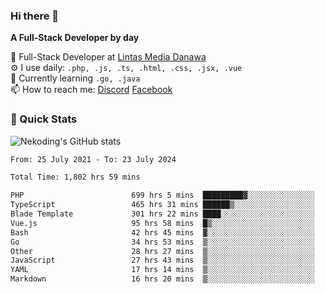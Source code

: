 ### Hi there 👋

**A Full-Stack Developer by day**

🔭 Full-Stack Developer at [Lintas Media Danawa](https://www.lintasmediadanawa.com/)  
⚙️ I use daily: `.php, .js, .ts, .html, .css, .jsx, .vue`  
🌱 Currently learning `.go, .java`  
📫 How to reach me: [Discord](https://discordapp.com/users/984448732999327766)  [Facebook](https://fb.me/tyvandi)  

### 🚀 Quick Stats  

![Nekoding's GitHub stats](https://github-readme-stats.vercel.app/api?username=nekoding&show_icons=true)

<!--START_SECTION:waka-->

```txt
From: 25 July 2021 - To: 23 July 2024

Total Time: 1,802 hrs 59 mins

PHP                        699 hrs 5 mins  █████████▓░░░░░░░░░░░░░░░   38.17 %
TypeScript                 465 hrs 31 mins ██████▒░░░░░░░░░░░░░░░░░░   25.42 %
Blade Template             301 hrs 22 mins ████░░░░░░░░░░░░░░░░░░░░░   16.46 %
Vue.js                     95 hrs 58 mins  █▒░░░░░░░░░░░░░░░░░░░░░░░   05.24 %
Bash                       42 hrs 45 mins  ▓░░░░░░░░░░░░░░░░░░░░░░░░   02.33 %
Go                         34 hrs 53 mins  ▒░░░░░░░░░░░░░░░░░░░░░░░░   01.90 %
Other                      28 hrs 27 mins  ▒░░░░░░░░░░░░░░░░░░░░░░░░   01.55 %
JavaScript                 27 hrs 43 mins  ▒░░░░░░░░░░░░░░░░░░░░░░░░   01.51 %
YAML                       17 hrs 14 mins  ▒░░░░░░░░░░░░░░░░░░░░░░░░   00.94 %
Markdown                   16 hrs 20 mins  ▒░░░░░░░░░░░░░░░░░░░░░░░░   00.89 %
```

<!--END_SECTION:waka-->

<!--
**nekoding/nekoding** is a ✨ _special_ ✨ repository because its `README.md` (this file) appears on your GitHub profile.

Here are some ideas to get you started:

- 🔭 I’m currently working on ...
- 🌱 I’m currently learning ...
- 👯 I’m looking to collaborate on ...
- 🤔 I’m looking for help with ...
- 💬 Ask me about ...
- 📫 How to reach me: ...
- 😄 Pronouns: ...
- ⚡ Fun fact: ...
-->
